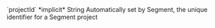 <tr>
  <td>`projectId`</td>
  <td>*implicit*</td>
  <td>String</td>
  <td>Automatically set by Segment, the unique identifier for a Segment project</td>
</tr>
